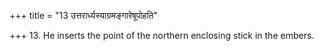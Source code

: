 +++
title = "13 उत्तरार्ध्यस्याग्रमङ्गारेषूपोहति"

+++
13. He inserts the point of the northern enclosing stick in the embers.
